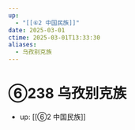 ```yaml
---
up:
  - "[[⑥2 中国民族]]"
date: 2025-03-01
ctime: 2025-03-01T13:33:30
aliases:
  - 乌孜别克族
---
```


# ⑥238 乌孜别克族

- up: [[⑥2 中国民族]]
